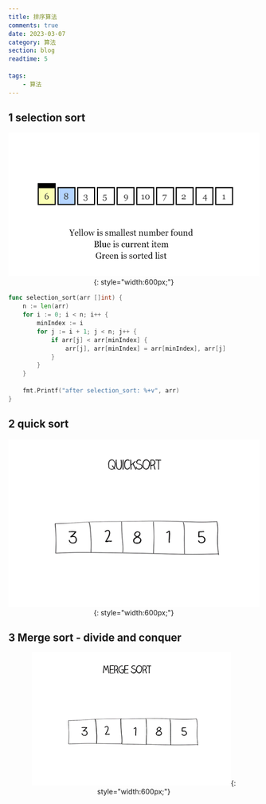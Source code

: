 ```yaml
---
title: 排序算法
comments: true
date: 2023-03-07
category: 算法
section: blog
readtime: 5

tags:
    - 算法
---
```


## 1 selection sort

<center>

![](./img/selection-sort.gif){: style="width:600px;"}
</center>

```go title="selection_sort.go" linenums="1"
func selection_sort(arr []int) {
	n := len(arr)
	for i := 0; i < n; i++ {
		minIndex := i
		for j := i + 1; j < n; j++ {
			if arr[j] < arr[minIndex] {
				arr[j], arr[minIndex] = arr[minIndex], arr[j]
			}
		}
	}

	fmt.Printf("after selection_sort: %+v", arr)
}
```

## 2 quick sort

<center>

![](./img/quicksort.gif){: style="width:600px;"}
</center>

## 3 Merge sort - divide and conquer

<center>

![](./img/mergesort.gif){: style="width:600px;"}
</center>
